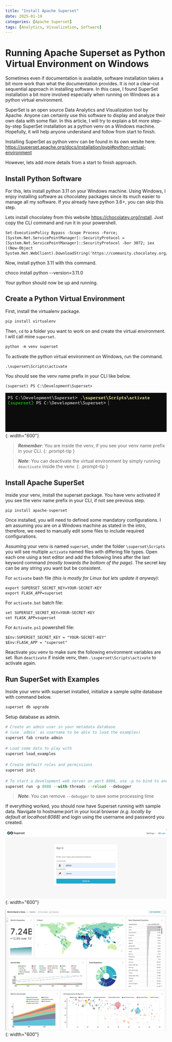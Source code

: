 ```yaml
---
title: "Install Apache Superset"
date: 2025-01-19
categories: [Apache Superset]
tags: [Analytics, Visualization, Software]
---
```


# Running Apache Superset as Python Virtual Environment on Windows

Sometimes even if documentation is available, software installation takes a bit more work than what the documentation provides. It is not a clear-cut sequential approach in installing software. In this case, I found SuperSet installation a bit more involved especially when running on Windows as a python virtual environment. 

SuperSet is an open source Data Analytics and Visualization tool by Apache. Anyone can certainly use this software to display and analyze their own data with some flair. In this article, I will try to explain a bit more step-by-step SuperSet installation as a python venv on a Windows machine. Hopefully, it will help anyone understand and follow from start to finish.

Installing SuperSet as python venv can be found in its own wesite here. https://superset.apache.org/docs/installation/pypi#python-virtual-environment

However, lets add more details from a start to finish approach.

## Install Python Software

For this, lets install python 3.11 on your Windows machine. Using Windows, I enjoy installing software as chocolatey packages since its much easier to manage all my software. If you already have python 3.6+, you can skip this step. 

Lets install chocolatey from this website https://chocolatey.org/install. Just copy the CLI command and run it in your powershell.
```
Set-ExecutionPolicy Bypass -Scope Process -Force; [System.Net.ServicePointManager]::SecurityProtocol = [System.Net.ServicePointManager]::SecurityProtocol -bor 3072; iex ((New-Object System.Net.WebClient).DownloadString('https://community.chocolatey.org/install.ps1'))
```

Now, install python 3.11 with this command.

choco install python --version=3.11.0

Your python should now be up and running.

## Create a Python Virtual Environment

First, install the virtualenv package.
```python
pip install virtualenv
```

Then, `cd` to a folder you want to work on and create the virtual environment. I will call mine `superset`.
```python
python -m venv superset
```

To activate the python virtual environment on Windows, run the command.
```batch
.\superset\Scripts\activate
```

You should see the venv name prefix in your CLI like below.
```
(superset) PS C:\Development\Superset>
```
![CLI View](/assets/img/posts/2025-01-19-install-superset/superset-activate-cli.png){: width="600"}

> **_Remember_**: You are inside the venv, if you see your venv name prefix in your CLI.
{: .prompt-tip }

> **_Note_**: You can deactivate the virtual environment by simply running `deactivate` inside the venv.
{: .prompt-tip }


## Install Apache SuperSet

Inside your venv, install the superset package. You have venv activated if you see the venv name prefix in your CLI, if not see previous step.
```
pip install apache-superset
```

Once installed, you will need to defined some mandatory configurations. I am assuming you are on a Windows machine as stated in the intro, therefore, we need to manually edit some files to include required configurations.

Assuming your venv is named `superset`, under the folder `\superset\Scripts` you will see multiple `activate` named files with differing file types. Open each one using a text editor and add the following lines after the last keyword command *(mostly towards the bottom of the page)*. The secret key can be any string you want but be consistent.

For `activate` bash file *(this is mostly for Linux but lets update it anyway)*:
```
export SUPERSET_SECRET_KEY=YOUR-SECRET-KEY
export FLASK_APP=superset
```

For `activate.bat` batch file:
```
set SUPERSET_SECRET_KEY=YOUR-SECRET-KEY
set FLASK_APP=superset
```

For `Activate.ps1` powershell file:
```
$Env:SUPERSET_SECRET_KEY = "YOUR-SECRET-KEY"
$Env:FLASK_APP = "superset"
```

Reactivate you venv to make sure the following environment variables are set. Run `deactivate` if inside venv, then `.\superset\Scripts\activate` to activate again.


## Run SuperSet with Examples

Inside your venv with superset installed, initialize a sample sqlite database with command below.
```python
superset db upgrade
```

Setup database as admin.
```python
# Create an admin user in your metadata database 
# (use `admin` as username to be able to load the examples)
superset fab create-admin

# Load some data to play with
superset load_examples

# Create default roles and permissions
superset init

# To start a development web server on port 8088, use -p to bind to another port
superset run -p 8088 --with-threads --reload --debugger
```
> **_Note_**: You can remove `--debugger` to save some processing time

If everything worked, you should now have Superset running with sample data. Navigate to hostname:port in your local browser *(e.g. locally by default at localhost:8088)* and login using the username and password you created.

![Login page](/assets/img/posts/2025-01-19-install-superset/superset-login-page.png){: width="600"}

![With examples](/assets/img/posts/2025-01-19-install-superset/superset-with-examples.png){: width="600"}